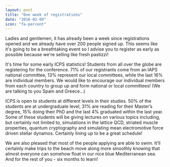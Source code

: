 ```yaml
---
layout: post
title: "One week of registrations"
date: "2016-02-09"
icon: "fa-percent"
---
```


Ladies and gentlemen, it has already been a week since registrations opened and we already have over 200 people signed up. This seems like it's going to be a breathtaking event so I advise you to register as early as possible because we're selling like fresh pastizzi!

It's time for some early ICPS statistics! Students from all over the globe are registering for the conference. 71% of our registrants come from an IAPS national committee, 13% represent our local committees, while the last 16% are individual members. We would like to encourage our individual members from each country to group up and form national or local committees! (We are talking to you Spain and
Greece...)

ICPS is open to students at different levels in their studies. 50% of the students are at undergraduate level, 31% are reading for their Master’s degree, 15% doing their PhD and the last 4% graduated within the last year. Some of these students will be giving lectures on various topics including, but certainly not limited to, simulations in the lattice QCD, striated muscle properties, quantum cryptography and simulating mean electromotive force driven stellar dynamos. Certainly lining up to be a great schedule!

We are also pleased that most of the people applying are able to swim. It’ll certainly make trips to the beach move along more smoothly knowing that almost everyone can somehow float in our nice blue Mediterranean sea. And for the rest of you - six months to learn!
